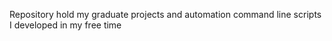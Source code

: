 Repository hold my graduate projects and automation command line scripts I developed in my free time
